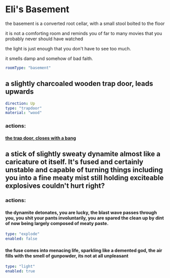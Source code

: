 # Eli's Basement

the basement is a converted root cellar, with a small stool bolted to the floor

it is not a comforting room and reminds you of far to many movies that you probably never should have watched

the light is just enough that you don't have to see too much.

it smells damp and somehow of bad faith.


```yaml
roomType: "basement"
```

## a slightly charcoaled wooden trap door, leads upwards

```yaml
direction: Up
type: "trapdoor"
material: "wood"
```

### actions:

#### [the trap door, closes with a bang](elis-barn.md)

## a stick of slightly sweaty dynamite almost like a caricature ot itself. It's fused and certainly unstable and capable of turning things including you into a fine meaty mist still holding exciteable explosives couldn't hurt right?

### actions:

#### the dynamite detonates, you are lucky, the blast wave passes through you, you shit your pants involuntarily, you are spared the clean up by dint of now being largely composed of meaty paste. 

```yaml
type: "explode"
enabled: false
```

#### the fuse comes into menacing life, sparkling like a demented god, the air fills with the smell of gunpowder, its not at all unpleasant

<!-- needs a timer like 3 actions pre it explodes so we need a specialised routine
    we might in fact handle this kind of thing but adding IV's and respective
    flags that we can check in main()
 -->
```yaml
type: "light"
enabled: true
```
